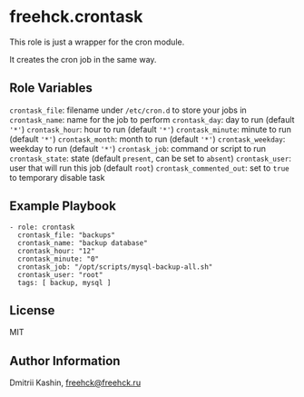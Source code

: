 freehck.crontask
=========

This role is just a wrapper for the cron module.

It creates the cron job in the same way.

Role Variables
--------------

`crontask_file`: filename under `/etc/cron.d` to store your jobs in
`crontask_name`: name for the job to perform
`crontask_day`: day to run (default `'*'`)
`crontask_hour`: hour to run (default `'*'`)
`crontask_minute`: minute to run (default `'*'`)
`crontask_month`: month to run (default `'*'`)
`crontask_weekday`: weekday to run (default `'*'`)
`crontask_job`: command or script to run
`crontask_state`: state (default `present`, can be set to `absent`)
`crontask_user`: user that will run this job (default `root`)
`crontask_commented_out`: set to `true` to temporary disable task

Example Playbook
----------------

    - role: crontask
      crontask_file: "backups"
      crontask_name: "backup database"
      crontask_hour: "12"
      crontask_minute: "0"
      crontask_job: "/opt/scripts/mysql-backup-all.sh"
      crontask_user: "root"
      tags: [ backup, mysql ]


License
-------
MIT

Author Information
------------------
Dmitrii Kashin, <freehck@freehck.ru>
